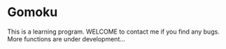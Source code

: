 # Gomoku
 
This is a learning program. 
WELCOME to contact me if you find any bugs.
More functions are under development...
